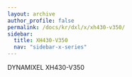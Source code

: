 ```yaml
---
layout: archive
author_profile: false
permalink: /docs/kr/dxl/x/xh430-v350/
sidebar:
  title: XH430-V350
  nav: "sidebar-x-series"
---
```


DYNAMIXEL XH430-V350

